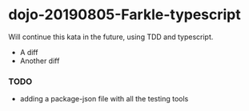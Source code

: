 # dojo-20190805-Farkle-typescript

Will continue this kata in the future, using TDD and typescript.

- A diff
- Another diff

### TODO
- adding a package-json file with all the testing tools
